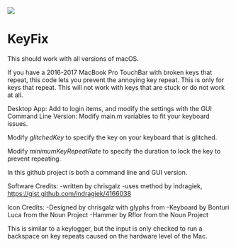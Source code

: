 ![](http://chrisgalz.com/keyfix.png)
# KeyFix

This should work with all versions of macOS.

If you have a 2016-2017 MacBook Pro TouchBar with broken keys that repeat, this code lets you prevent the annoying key repeat.
This is only for keys that repeat. This will not work with keys that are stuck or do not work at all.

Desktop App: Add to login items, and modify the settings with the GUI
Command Line Version: Modify main.m variables to fit your keyboard issues.

Modify *glitchedKey* to specify the key on your keyboard that is glitched.

Modify *minimumKeyRepeatRate* to specify the duration to lock the key to prevent repeating.

In this github project is both a command line and GUI version.

Software Credits:
-written by chrisgalz
-uses method by indragiek, https://gist.github.com/indragiek/4166038

Icon Credits:
-Designed by chrisgalz with glyphs from
-Keyboard by Bonturi Luca from the Noun Project
-Hammer by Rflor from the Noun Project

This is similar to a keylogger, but the input is only checked to run a backspace on key repeats caused on the hardware level of the Mac.
